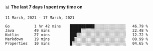 <!--
### Hi there 👋

- 🤔 I was learning formal verification with Coq formally, but want to **build things** now.
- 😬 I am broadly interested in **computer systems** and **programming languages** (just a beginner 🥺).
- 🤩 (I hope I can) code for fun!

<img src="https://github-readme-stats.vercel.app/api?username=xxchan&show_icons=true&icon_color=0366d6&text_color=24292e&bg_color=ffffff&hide_title=true" />

---
-->


📊 **The last 7 days I spent my time on** 

<!--START_SECTION:waka-->
```text
11 March, 2021 - 17 March, 2021

Go           1 hr 42 mins    ███████████░░░░░░░░░░░░░░   46.79 % 
Java         49 mins         █████░░░░░░░░░░░░░░░░░░░░   22.48 % 
Kotlin       27 mins         ███░░░░░░░░░░░░░░░░░░░░░░   12.72 % 
Markdown     19 mins         ██░░░░░░░░░░░░░░░░░░░░░░░   08.99 % 
Properties   10 mins         █░░░░░░░░░░░░░░░░░░░░░░░░   04.65 %
```
<!--END_SECTION:waka-->

<!--
**xxchan/xxchan** is a ✨ _special_ ✨ repository because its `README.md` (this file) appears on your GitHub profile.

Here are some ideas to get you started:

- 🔭 I’m currently working on ...
- 🌱 I’m currently learning ...
- 👯 I’m looking to collaborate on ...
- 🤔 I’m looking for help with ...
- 💬 Ask me about ...
- 📫 How to reach me: ...
- 😄 Pronouns: ...
- ⚡ Fun fact: ...
-->
